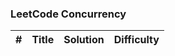 ### LeetCode Concurrency


| # | Title | Solution | Difficulty |
|---| ----- | -------- | ---------- |